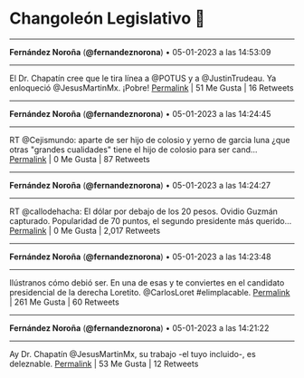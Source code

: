 # Changoleón Legislativo 🙈
*****
**Fernández Noroña** (**@fernandeznorona**) • 05-01-2023 a las 14:53:09
*****
El Dr. Chapatín cree que le tira línea a @POTUS y a @JustinTrudeau. Ya enloqueció @JesusMartinMx. ¡Pobre!
[Permalink](https://twitter.com/fernandeznorona/status/1611133732684972034) | 51 Me Gusta | 16 Retweets
*****
**Fernández Noroña** (**@fernandeznorona**) • 05-01-2023 a las 14:24:45
*****
RT @Cejismundo: aparte de ser hijo de colosio y yerno de garcia luna ¿que otras "grandes cualidades" tiene el hijo de colosio para ser cand…
[Permalink](https://twitter.com/fernandeznorona/status/1611126584152395777) | 0 Me Gusta | 87 Retweets
*****
**Fernández Noroña** (**@fernandeznorona**) • 05-01-2023 a las 14:24:27
*****
RT @callodehacha: El dólar por debajo de los 20 pesos.
Ovidio Guzmán capturado.
Popularidad de 70 puntos, el segundo presidente más querido…
[Permalink](https://twitter.com/fernandeznorona/status/1611126508151521281) | 0 Me Gusta | 2,017 Retweets
*****
**Fernández Noroña** (**@fernandeznorona**) • 05-01-2023 a las 14:23:48
*****
Ilústranos cómo debió ser. En una de esas y te conviertes en el candidato presidencial de la derecha Loretito. @CarlosLoret #elimplacable.
[Permalink](https://twitter.com/fernandeznorona/status/1611126343365808128) | 261 Me Gusta | 60 Retweets
*****
**Fernández Noroña** (**@fernandeznorona**) • 05-01-2023 a las 14:21:22
*****
Ay Dr. Chapatín @JesusMartinMx, su trabajo -el tuyo incluido-, es deleznable.
[Permalink](https://twitter.com/fernandeznorona/status/1611125732347940867) | 53 Me Gusta | 12 Retweets